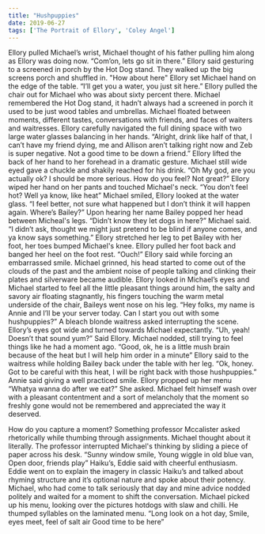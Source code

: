 ```yaml
---
title: "Hushpuppies"
date: 2019-06-27
tags: ['The Portrait of Ellory', 'Coley Angel']
---
```


Ellory pulled Michael’s wrist, Michael thought of his father pulling him along as Ellory was doing now. “Com’on, lets go sit in there.” Ellory said gesturing to a screened in porch by the Hot Dog stand. They walked up the big screens porch and shuffled in. "How about here" Ellory set Michael hand on the edge of the table. “I’ll get you a water, you just sit here.” Ellory pulled the chair out for Michael who was about sixty percent there. Michael remembered the Hot Dog stand, it hadn’t always had a screened in porch it used to be just wood tables and umbrellas. Michael floated between moments, different tastes, conversations with friends, and faces of waiters and waitresses. Ellory carefully navigated the full dining space with two large water glasses balancing in her hands. “Alright, drink like half of that, I can’t have my friend dying, me and Allison aren’t talking right now and Zeb is super negative. Not a good time to be down a friend.” Ellory lifted the back of her hand to her forehead in a dramatic gesture. Michael still wide eyed gave a chuckle and shakily reached for his drink. “Oh My god, are you actually ok? I should be more serious. How do you feel? Not great?” Ellory wiped her hand on her pants and touched Michael's neck. “You don’t feel hot? Well ya know, like heat” Michael smiled, Ellory looked at the water glass. “I feel better, not sure what happened but I don’t think it will happen again. Where’s Bailey?” Upon hearing her name Bailey popped her head between Micheal's legs. “Didn’t know they let dogs in here?” Michael said. “I didn’t ask, thought we might just pretend to be blind if anyone comes, and ya know says something.” Ellory stretched her leg to pet Bailey with her foot, her toes bumped Michael's knee. Ellory pulled her foot back and banged her heel on the foot rest. “Ouch!” Ellory said while forcing an embarrassed smile. Michael grinned, his head started to come out of the clouds of the past and the ambient noise of people talking and clinking their plates and silverware became audible. Ellory looked in Michael’s eyes and Michael started to feel all the little pleasant things around him, the salty and savory air floating stagnantly, his fingers touching the warm metal underside of the chair, Baileys went nose on his leg. “Hey folks, my name is Annie and I’ll be your server today. Can I start you out with some hushpuppies?” A bleach blonde waitress asked interrupting the scene. Ellory’s eyes got wide and turned towards Michael expectantly. “Uh, yeah! Doesn’t that sound yum?” Said Ellory. Michael nodded, still trying to feel things like he had a moment ago. “Good, ok, he is a little mush brain because of the heat but I will help him order in a minute” Ellory said to the waitress while holding Bailey back under the table with her leg. “Ok, honey. Got to be careful with this heat, I will be right back with those hushpuppies.” Annie said giving a well practiced smile. Ellory propped up her menu “Whatya wanna do after we eat?” She asked. Michael felt himself wash over with a pleasant contentment and a sort of melancholy that the moment so freshly gone would not be remembered and appreciated the way it deserved. 

How do you capture a moment? Something professor Mccalister asked rhetorically while thumbing through assignments. Michael thought about it literally. The professor interrupted Michael's thinking by sliding a piece of paper across his desk. 
“Sunny window smile,
Young wiggle in old blue van,
Open door, friends play”
Haiku’s, Eddie said with cheerful enthusiasm. Eddie went on to explain the imagery in classic Haiku’s and talked about rhyming structure and it’s optional nature and spoke about their potency. Michael, who had come to talk seriously that day and mine advice nodded politely and waited for a moment to shift the conversation. Michael picked up his menu, looking over the pictures hotdogs with slaw and chilli. He thumped syllables on the laminated menu. 
“Long look on a hot day, 
 Smile, eyes meet, feel of salt air
Good time to be here”
